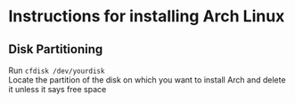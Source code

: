 # Instructions for installing Arch Linux
## Disk Partitioning
Run ```cfdisk /dev/yourdisk```  
Locate the partition of the disk on which you want to install Arch and delete it unless it says free space